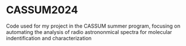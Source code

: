 # CASSUM2024
Code used for my project in the CASSUM summer program, focusing on automating the analysis of radio astrononmical spectra for molecular indentification and characterization

